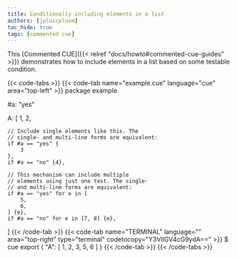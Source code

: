 ```yaml
---
title: Conditionally including elements in a list
authors: [jpluscplusm]
toc_hide: true
tags: [commented cue]
---
```


This [Commented CUE]({{< relref "docs/howto#commented-cue-guides" >}})
demonstrates how to include elements in a list based on some testable condition.

{{< code-tabs >}}
{{< code-tab name="example.cue" language="cue" area="top-left" >}}
package example

#a: "yes"

A: [
	1,
	2,

	// Include single elements like this. The
	// single- and multi-line forms are equivalent:
	if #a == "yes" {
		3
	},
	if #a == "no" {4},

	// This mechanism can include multiple
	// elements using just one test. The single-
	// and multi-line forms are equivalent:
	if #a == "yes" for e in [
		5,
		6,
	] {e},
	if #a == "no" for e in [7, 8] {e},
]
{{< /code-tab >}}
{{< code-tab name="TERMINAL" language="" area="top-right" type="terminal" codetocopy="Y3VlIGV4cG9ydA==" >}}
$ cue export
{
    "A": [
        1,
        2,
        3,
        5,
        6
    ]
}
{{< /code-tab >}}
{{< /code-tabs >}}
